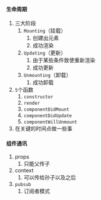 #### 生命周期

1. 三大阶段
   1. `Mounting`（挂载）
      1. 创建出元素
      2. 成功渲染
   2. `Updating`（更新）
      1. 由于某些条件致使重新渲染
      2. 成功更新
   3. `Unmounting`（卸载）
      1. 成功卸载
2. `5`个函数
   1. `constructor`
   2. `render`
   3. `componentDidMount`
   4. `componentDidUpdate`
   5. `componentWillUnmount`
3. 在关键的时间点做一些事



#### 组件通讯

1. props
   1. 只能父传子
2. context
   1. 可以传给孙子以及之后
3. `pubsub`
   1. 订阅者模式
